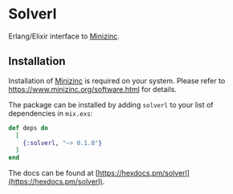 # Solverl

Erlang/Elixir interface to [Minizinc](https://www.minizinc.org).

## Installation

Installation of [Minizinc](https://www.minizinc.org) is required on your system. Please refer to https://www.minizinc.org/software.html for details.

The package can be installed by adding `solverl` to your list of dependencies in `mix.exs`:

```elixir
def deps do
  [
    {:solverl, "~> 0.1.0"}
  ]
end
```

The docs can be found at [https://hexdocs.pm/solverl](https://hexdocs.pm/solverl).

